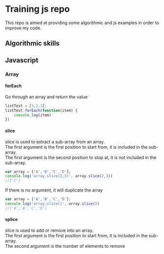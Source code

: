 # Training js repo

This repo is aimed at providing some algorithmic and js examples in order to improve my code.

## Algorithmic skills

## Javascript

### Array

#### forEach
Go through an array and return the value

```javascript
listTest = [1,2,3];
listTest.forEach(function(item) {
    console.log(item)
})
```
#### slice

slice is used to extract a sub-array from an array.
<br/> The first argument is the first position to start from, it is included in the sub-array.
<br/> The first argument is the second position to stop at, it is not included in the sub-array.


```js
var array = ['A','B','C','D'];
console.log('array.slice(2,3)', array.slice(2,3))
//['C']
```


If there is no argument, it will duplicate the array
```js
var array = ['A','B','C','D'];
console.log('array.slice()', array.slice())
//['A','B','C','D']
```

#### splice

slice is used to add or remove into an array.
<br/> The first argument is the first position to start from, it is included in the sub-array.
<br/> The second argument is the number of elements to remove




